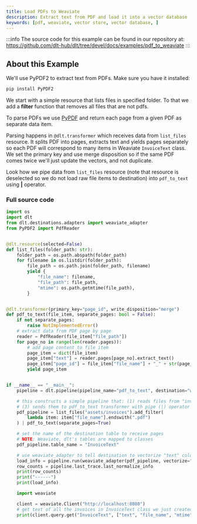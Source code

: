 ```yaml
---
title: Load PDFs to Weaviate
description: Extract text from PDF and load it into a vector database
keywords: [pdf, weaviate, vector store, vector database, ]
---
```

:::info
The source code for this example can be found in our repository at: 
https://github.com/dlt-hub/dlt/tree/devel/docs/examples/pdf_to_weaviate
:::
## About this Example
We'll use PyPDF2 to extract text from PDFs. Make sure you have it installed:

```sh
pip install PyPDF2
```

We start with a simple resource that lists files in specified folder. To that we add a **filter** function that removes all files that are not pdfs.

To parse PDFs we use [PyPDF](https://pypdf2.readthedocs.io/en/3.0.0/user/extract-text.html) and return each page from a given PDF as separate data item.

Parsing happens in `@dlt.transformer` which receives data from `list_files` resource. It splits PDF into pages, extracts text and yields pages separately
so each PDF will correspond to many items in Weaviate `InvoiceText` class. We set the primary key and use merge disposition so if the same PDF comes twice
we'll just update the vectors, and not duplicate.

Look how we pipe data from `list_files` resource (note that resource is deselected so we do not load raw file items to destination) into `pdf_to_text` using **|** operator.
### Full source code
```py
import os
import dlt
from dlt.destinations.adapters import weaviate_adapter
from PyPDF2 import PdfReader


@dlt.resource(selected=False)
def list_files(folder_path: str):
    folder_path = os.path.abspath(folder_path)
    for filename in os.listdir(folder_path):
        file_path = os.path.join(folder_path, filename)
        yield {
            "file_name": filename,
            "file_path": file_path,
            "mtime": os.path.getmtime(file_path),
        }


@dlt.transformer(primary_key="page_id", write_disposition="merge")
def pdf_to_text(file_item, separate_pages: bool = False):
    if not separate_pages:
        raise NotImplementedError()
    # extract data from PDF page by page
    reader = PdfReader(file_item["file_path"])
    for page_no in range(len(reader.pages)):
        # add page content to file item
        page_item = dict(file_item)
        page_item["text"] = reader.pages[page_no].extract_text()
        page_item["page_id"] = file_item["file_name"] + "_" + str(page_no)
        yield page_item


if __name__ == "__main__":
    pipeline = dlt.pipeline(pipeline_name="pdf_to_text", destination="weaviate")

    # this constructs a simple pipeline that: (1) reads files from "invoices" folder (2) filters only those ending with ".pdf"
    # (3) sends them to pdf_to_text transformer with pipe (|) operator
    pdf_pipeline = list_files("assets/invoices").add_filter(
        lambda item: item["file_name"].endswith(".pdf")
    ) | pdf_to_text(separate_pages=True)

    # set the name of the destination table to receive pages
    # NOTE: Weaviate, dlt's tables are mapped to classes
    pdf_pipeline.table_name = "InvoiceText"

    # use weaviate_adapter to tell destination to vectorize "text" column
    load_info = pipeline.run(weaviate_adapter(pdf_pipeline, vectorize="text"))
    row_counts = pipeline.last_trace.last_normalize_info
    print(row_counts)
    print("------")
    print(load_info)

    import weaviate

    client = weaviate.Client("http://localhost:8080")
    # get text of all the invoices in InvoiceText class we just created above
    print(client.query.get("InvoiceText", ["text", "file_name", "mtime", "page_id"]).do())
```